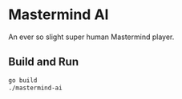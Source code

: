 # Mastermind AI
An ever so slight super human Mastermind player.

## Build and Run

```bash
go build
./mastermind-ai
```

